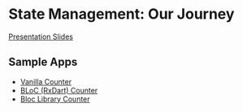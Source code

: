 # State Management: Our Journey

[Presentation Slides](https://slides.com/felixangelov/state-mgmt-with-bloc-library)

## Sample Apps

- [Vanilla Counter](./vanilla_counter)
- [BLoC (RxDart) Counter](./bloc_counter)
- [Bloc Library Counter](./bloc_library_counter)
